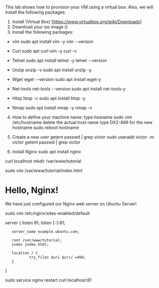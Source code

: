 This lab shows how to provision your VM using a virtual box. Also, we will install the following packages:
1. Install (Virtual Box) [https://www.virtualbox.org/wiki/Downloads] 
2. Download your iso image ()
3. Install the following packages:
- vim 
sudo apt install vim -y
vim --version
- Curl
sudo apt curl vim -y
curl -v
- Telnet
sudo apt install telnet -y
telnet --version

- Unzip
unzip -v
sudo apt install unzip -y
- Wget
wget --version
sudo apt install wget-y
- Net-tools
net-tools --version
sudo apt install net-tools-y
- Htop
htop -v
sudo apt install htop -y
- Nmap
sudo apt install nmap -y
nmap -v
4. How to define your machine name:
type hosname
sudo vim /etc/hostname
delete the actual host name 
type DX2-486 for the new hostname
sudo reboot
hostname

5. Create a new user
getent passwd | grep victor
sudo useradd victor -m victor
getent passwd | grep victor
6. Install Nginx
sudo apt install nginx


curl localhost
mkdir /var/www/tutorial

sudo vim /var/www/tutorial/index.html

<!doctype html>
<html>
<head>
    <meta charset="utf-8">
    <title>Hello, Nginx!</title>
</head>
<body>
    <h1>Hello, Nginx!</h1>
    <p>We have just configured our Nginx web server on Ubuntu Server!</p>
</body>
</html>

sudo vim /etc/nginx/sites-enabled/default 

server {
       listen 81;
       listen [::]:81;

       server_name example.ubuntu.com;

       root /var/www/tutorial;
       index index.html;

       location / {
               try_files $uri $uri/ =404;
       }
}

sudo service nginx restart
curl localhost:81 